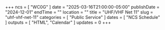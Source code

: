 +++
ncs = [ "WC0G" ]
date = "2025-03-16T21:00:00-05:00"
publishDate = "2024-12-01"
endTime = ""
location = ""
title = "UHF/VHF Net 11"
slug = "uhf-vhf-net-11"
categories = [ "Public Service" ]
dates = [ "NCS Schedule" ]
outputs = [ "HTML", "Calendar" ]
updates = 0
+++
